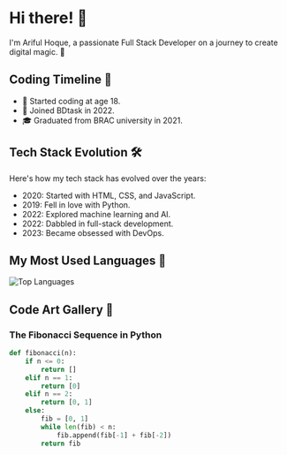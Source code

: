 # Hi there! 👋

I'm Ariful Hoque, a passionate Full Stack Developer on a journey to create digital magic. 🚀

## Coding Timeline 📅

- 🌱 Started coding at age 18.
- 💼 Joined BDtask in 2022.
- 🎓 Graduated from BRAC university in 2021.

## Tech Stack Evolution 🛠️

Here's how my tech stack has evolved over the years:

- 2020: Started with HTML, CSS, and JavaScript.
- 2019: Fell in love with Python.
- 2022: Explored machine learning and AI.
- 2022: Dabbled in full-stack development.
- 2023: Became obsessed with DevOps.
## My Most Used Languages 🚀

![Top Languages](https://github-readme-stats.vercel.app/api/top-langs/?username=arifulhoque7&layout=compact&theme=radical)

## Code Art Gallery 🎨

### The Fibonacci Sequence in Python

```python
def fibonacci(n):
    if n <= 0:
        return []
    elif n == 1:
        return [0]
    elif n == 2:
        return [0, 1]
    else:
        fib = [0, 1]
        while len(fib) < n:
            fib.append(fib[-1] + fib[-2])
        return fib
